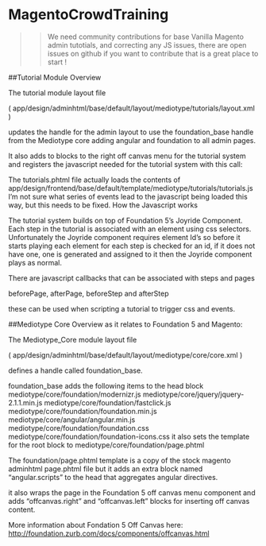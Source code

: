 # MagentoCrowdTraining

>>We need community contributions for base Vanilla Magento admin tutotials, and correcting any JS issues, there are open issues on github if you want to contribute that is a great place to start !

##Tutorial Module Overview

The tutorial module layout file

( app/design/adminhtml/base/default/layout/mediotype/tutorials/layout.xml )

updates the <default> handle for the admin layout to use the foundation_base handle from the Mediotype core adding angular and foundation to all admin pages.

It also adds to blocks to the right off canvas menu for the tutorial system and registers the javascript needed for the tutorial system with this call:

<reference name="angular.scripts">
    <block type="adminhtml/template" template="mediotype/tutorials/tutorials.phtml"></block>
</reference>
The tutorials.phtml file actually loads the contents of
app/design/frontend/base/default/template/mediotype/tutorials/tutorials.js
I’m not sure what series of events lead to the javascript being loaded this way, but this needs to be fixed.
How the Javascript works

The tutorial system builds on top of Foundation 5’s Joyride Component. Each step in the tutorial is associated with an element using css selectors. Unfortunately the Joyride component requires element Id’s so before it starts playing each element for each step is checked for an id, if it does not have one, one is generated and assigned to it then  the Joyride component plays as normal.

There are javascript callbacks that can be associated with steps and pages

beforePage, afterPage, beforeStep and afterStep

these can be used when scripting a tutorial to trigger css and events.

##Mediotype Core Overview as it relates to Foundation 5 and Magento:

The Mediotype_Core module layout file

( app/design/adminhtml/base/default/layout/mediotype/core/core.xml )

defines a handle called foundation_base.

foundation_base adds the following items to the head block
mediotype/core/foundation/modernizr.js
mediotype/core/jquery/jquery-2.1.1.min.js
mediotype/core/foundation/fastclick.js
mediotype/core/foundation/foundation.min.js
mediotype/core/angular/angular.min.js
mediotype/core/foundation/foundation.css
mediotype/core/foundation/foundation-icons.css
it also sets the template for the root block to mediotype/core/foundation/page.phtml

The foundation/page.phtml template is a copy of the stock magento adminhtml page.phtml file but it adds an extra block named “angular.scripts”  to the head that aggregates angular directives.

it also wraps the page in the Foundation 5 off canvas menu component and adds “offcanvas.right” and “offcanvas.left” blocks for inserting off canvas content.

More information about Fondation 5 Off Canvas here: http://foundation.zurb.com/docs/components/offcanvas.html